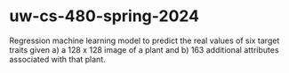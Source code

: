 # uw-cs-480-spring-2024
Regression machine learning model to predict the real values of six target traits given a) a 128 x 128 image of a plant and b) 163 additional attributes associated with that plant.
